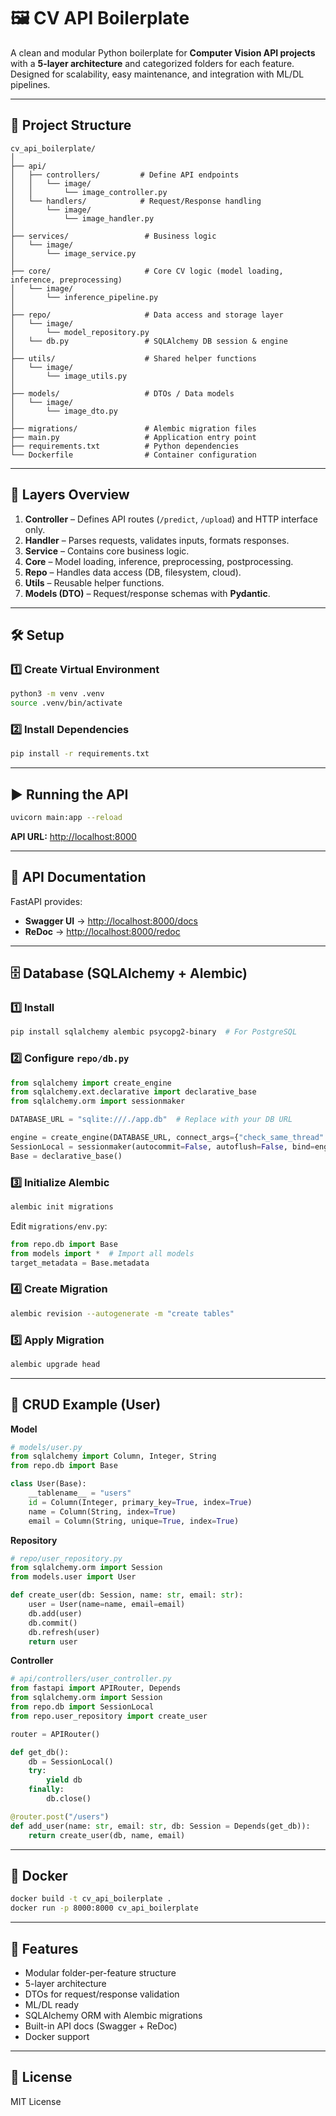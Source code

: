 # 🖼️ CV API Boilerplate

A clean and modular Python boilerplate for **Computer Vision API projects** with a **5-layer architecture** and categorized folders for each feature.  
Designed for scalability, easy maintenance, and integration with ML/DL pipelines.

---

## 📂 Project Structure

```
cv_api_boilerplate/
│
├── api/
│   ├── controllers/         # Define API endpoints
│   │   └── image/
│   │       └── image_controller.py
│   └── handlers/            # Request/Response handling
│       └── image/
│           └── image_handler.py
│
├── services/                 # Business logic
│   └── image/
│       └── image_service.py
│
├── core/                     # Core CV logic (model loading, inference, preprocessing)
│   └── image/
│       └── inference_pipeline.py
│
├── repo/                     # Data access and storage layer
│   └── image/
│       └── model_repository.py
│   └── db.py                 # SQLAlchemy DB session & engine
│
├── utils/                    # Shared helper functions
│   └── image/
│       └── image_utils.py
│
├── models/                   # DTOs / Data models
│   └── image/
│       └── image_dto.py
│
├── migrations/               # Alembic migration files
├── main.py                   # Application entry point
├── requirements.txt          # Python dependencies
└── Dockerfile                # Container configuration
```

---

## 🚀 Layers Overview

1. **Controller** – Defines API routes (`/predict`, `/upload`) and HTTP interface only.  
2. **Handler** – Parses requests, validates inputs, formats responses.  
3. **Service** – Contains core business logic.  
4. **Core** – Model loading, inference, preprocessing, postprocessing.  
5. **Repo** – Handles data access (DB, filesystem, cloud).  
6. **Utils** – Reusable helper functions.  
7. **Models (DTO)** – Request/response schemas with **Pydantic**.

---

## 🛠️ Setup

### 1️⃣ Create Virtual Environment
```bash
python3 -m venv .venv
source .venv/bin/activate
```

### 2️⃣ Install Dependencies
```bash
pip install -r requirements.txt
```

---

## ▶️ Running the API
```bash
uvicorn main:app --reload
```
**API URL:** [http://localhost:8000](http://localhost:8000)

---

## 📜 API Documentation
FastAPI provides:
- **Swagger UI** → [http://localhost:8000/docs](http://localhost:8000/docs)
- **ReDoc** → [http://localhost:8000/redoc](http://localhost:8000/redoc)

---

## 🗄️ Database (SQLAlchemy + Alembic)

### 1️⃣ Install
```bash
pip install sqlalchemy alembic psycopg2-binary  # For PostgreSQL
```

### 2️⃣ Configure `repo/db.py`
```python
from sqlalchemy import create_engine
from sqlalchemy.ext.declarative import declarative_base
from sqlalchemy.orm import sessionmaker

DATABASE_URL = "sqlite:///./app.db"  # Replace with your DB URL

engine = create_engine(DATABASE_URL, connect_args={"check_same_thread": False})
SessionLocal = sessionmaker(autocommit=False, autoflush=False, bind=engine)
Base = declarative_base()
```

### 3️⃣ Initialize Alembic
```bash
alembic init migrations
```

Edit `migrations/env.py`:
```python
from repo.db import Base
from models import *  # Import all models
target_metadata = Base.metadata
```

### 4️⃣ Create Migration
```bash
alembic revision --autogenerate -m "create tables"
```

### 5️⃣ Apply Migration
```bash
alembic upgrade head
```

---

## 📝 CRUD Example (User)
**Model**
```python
# models/user.py
from sqlalchemy import Column, Integer, String
from repo.db import Base

class User(Base):
    __tablename__ = "users"
    id = Column(Integer, primary_key=True, index=True)
    name = Column(String, index=True)
    email = Column(String, unique=True, index=True)
```

**Repository**
```python
# repo/user_repository.py
from sqlalchemy.orm import Session
from models.user import User

def create_user(db: Session, name: str, email: str):
    user = User(name=name, email=email)
    db.add(user)
    db.commit()
    db.refresh(user)
    return user
```

**Controller**
```python
# api/controllers/user_controller.py
from fastapi import APIRouter, Depends
from sqlalchemy.orm import Session
from repo.db import SessionLocal
from repo.user_repository import create_user

router = APIRouter()

def get_db():
    db = SessionLocal()
    try:
        yield db
    finally:
        db.close()

@router.post("/users")
def add_user(name: str, email: str, db: Session = Depends(get_db)):
    return create_user(db, name, email)
```

---

## 🐳 Docker
```bash
docker build -t cv_api_boilerplate .
docker run -p 8000:8000 cv_api_boilerplate
```

---

## 📌 Features
- Modular folder-per-feature structure  
- 5-layer architecture  
- DTOs for request/response validation  
- ML/DL ready  
- SQLAlchemy ORM with Alembic migrations  
- Built-in API docs (Swagger + ReDoc)  
- Docker support  

---

## 📄 License
MIT License
